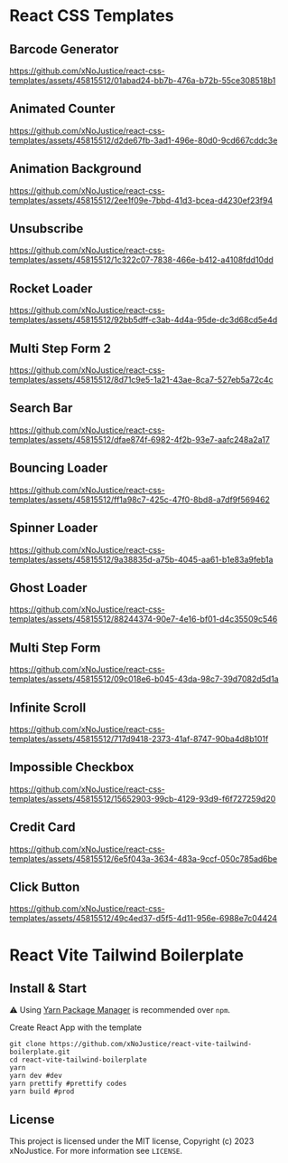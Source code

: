 # React CSS Templates

## Barcode Generator

https://github.com/xNoJustice/react-css-templates/assets/45815512/01abad24-bb7b-476a-b72b-55ce308518b1

## Animated Counter

https://github.com/xNoJustice/react-css-templates/assets/45815512/d2de67fb-3ad1-496e-80d0-9cd667cddc3e

## Animation Background

https://github.com/xNoJustice/react-css-templates/assets/45815512/2ee1f09e-7bbd-41d3-bcea-d4230ef23f94

## Unsubscribe

https://github.com/xNoJustice/react-css-templates/assets/45815512/1c322c07-7838-466e-b412-a4108fdd10dd

## Rocket Loader

https://github.com/xNoJustice/react-css-templates/assets/45815512/92bb5dff-c3ab-4d4a-95de-dc3d68cd5e4d

## Multi Step Form 2

https://github.com/xNoJustice/react-css-templates/assets/45815512/8d71c9e5-1a21-43ae-8ca7-527eb5a72c4c

## Search Bar

https://github.com/xNoJustice/react-css-templates/assets/45815512/dfae874f-6982-4f2b-93e7-aafc248a2a17

## Bouncing Loader

https://github.com/xNoJustice/react-css-templates/assets/45815512/ff1a98c7-425c-47f0-8bd8-a7df9f569462

## Spinner Loader

https://github.com/xNoJustice/react-css-templates/assets/45815512/9a38835d-a75b-4045-aa61-b1e83a9feb1a

## Ghost Loader

https://github.com/xNoJustice/react-css-templates/assets/45815512/88244374-90e7-4e16-bf01-d4c35509c546

## Multi Step Form

https://github.com/xNoJustice/react-css-templates/assets/45815512/09c018e6-b045-43da-98c7-39d7082d5d1a

## Infinite Scroll

https://github.com/xNoJustice/react-css-templates/assets/45815512/717d9418-2373-41af-8747-90ba4d8b101f

## Impossible Checkbox

https://github.com/xNoJustice/react-css-templates/assets/45815512/15652903-99cb-4129-93d9-f6f727259d20

## Credit Card

https://github.com/xNoJustice/react-css-templates/assets/45815512/6e5f043a-3634-483a-9ccf-050c785ad6be

## Click Button

https://github.com/xNoJustice/react-css-templates/assets/45815512/49c4ed37-d5f5-4d11-956e-6988e7c04424

# React Vite Tailwind Boilerplate

## Install & Start

⚠️ Using [Yarn Package Manager](https://yarnpkg.com) is recommended over `npm`.

Create React App with the template

```shell
git clone https://github.com/xNoJustice/react-vite-tailwind-boilerplate.git
cd react-vite-tailwind-boilerplate
yarn
yarn dev #dev
yarn prettify #prettify codes
yarn build #prod
```

## License

This project is licensed under the MIT license, Copyright (c) 2023 xNoJustice.
For more information see `LICENSE`.
